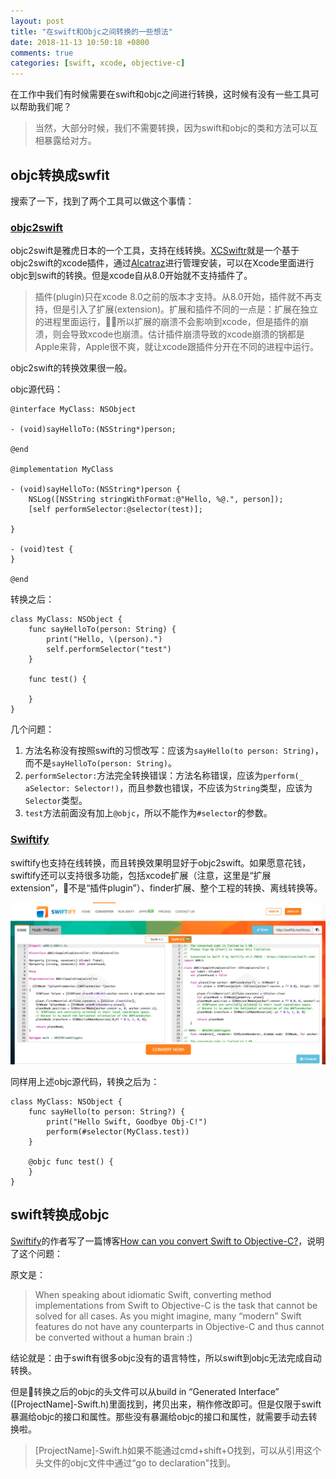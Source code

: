 ```yaml
---
layout: post
title: "在swift和Objc之间转换的一些想法"
date: 2018-11-13 10:50:18 +0800
comments: true
categories: [swift, xcode, objective-c]
---
```


<!-- more -->

在工作中我们有时候需要在swift和objc之间进行转换，这时候有没有一些工具可以帮助我们呢？

> 当然，大部分时候，我们不需要转换，因为swift和objc的类和方法可以互相暴露给对方。

## objc转换成swfit

搜索了一下，找到了两个工具可以做这个事情：

### [objc2swift](https://github.com/yahoojapan/objc2swift)

objc2swift是雅虎日本的一个工具，支持在线转换。[XCSwiftr](https://github.com/dzenbot/XCSwiftr/blob/master/README.md)就是一个基于objc2swift的xcode插件，通过[Alcatraz](https://github.com/alcatraz/Alcatraz)进行管理安装，可以在Xcode里面进行objc到swift的转换。但是xcode自从8.0开始就不支持插件了。

> 插件(plugin)只在xcode 8.0之前的版本才支持。从8.0开始，插件就不再支持，但是引入了扩展(extension)。扩展和插件不同的一点是：扩展在独立的进程里面运行，所以扩展的崩溃不会影响到xcode，但是插件的崩溃，则会导致xcode也崩溃。估计插件崩溃导致的xcode崩溃的锅都是Apple来背，Apple很不爽，就让xcode跟插件分开在不同的进程中运行。

objc2swift的转换效果很一般。

objc源代码：

```
@interface MyClass: NSObject

- (void)sayHelloTo:(NSString*)person;

@end

@implementation MyClass

- (void)sayHelloTo:(NSString*)person {
    NSLog([NSString stringWithFormat:@"Hello, %@.", person]);
    [self performSelector:@selector(test)];
    
}

- (void)test {
}

@end
```

转换之后：

```
class MyClass: NSObject {
    func sayHelloTo(person: String) {
        print("Hello, \(person).")
        self.performSelector("test")
    }
    
    func test() {
        
    }
}
```

几个问题：

1. 方法名称没有按照swift的习惯改写：应该为`sayHello(to person: String)`，而不是`sayHelloTo(person: String)`。
2. `performSelector:`方法完全转换错误：方法名称错误，应该为`perform(_ aSelector: Selector!)`，而且参数也错误，不应该为`String`类型，应该为`Selector`类型。
3. `test`方法前面没有加上`@objc`，所以不能作为`#selector`的参数。

### [Swiftify](https://objectivec2swift.com/#/home)

swiftify也支持在线转换，而且转换效果明显好于objc2swift。如果愿意花钱，swiftify还可以支持很多功能，包括xcode扩展（注意，这里是“扩展extension”，不是“插件plugin”）、finder扩展、整个工程的转换、离线转换等。

![swiftify.webp](/images/swiftify.webp)

同样用上述objc源代码，转换之后为：

```
class MyClass: NSObject {
    func sayHello(to person: String?) {
        print("Hello Swift, Goodbye Obj-C!")
        perform(#selector(MyClass.test))
    }

    @objc func test() {
    }
}
```

## swift转换成objc

[Swiftify](https://objectivec2swift.com/#/home)的作者写了一篇博客[How can you convert Swift to Objective-C?](https://www.quora.com/How-can-you-convert-Swift-to-Objective-C)，说明了这个问题：

原文是：

> When speaking about idiomatic Swift, converting method implementations from Swift to Objective-C is the task that cannot be solved for all cases. As you might imagine, many “modern” Swift features do not have any counterparts in Objective-C and thus cannot be converted without a human brain :)

结论就是：由于swift有很多objc没有的语言特性，所以swift到objc无法完成自动转换。

但是转换之后的objc的头文件可以从build in “Generated Interface” ([ProjectName]-Swift.h)里面找到，拷贝出来，稍作修改即可。但是仅限于swift暴漏给objc的接口和属性。那些没有暴漏给objc的接口和属性，就需要手动去转换啦。

> [ProjectName]-Swift.h如果不能通过cmd+shift+O找到，可以从引用这个头文件的objc文件中通过“go to declaration"找到。



